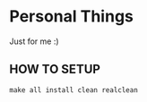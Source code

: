 Personal Things
===============

Just for me :)

HOW TO SETUP
------------

    make all install clean realclean
